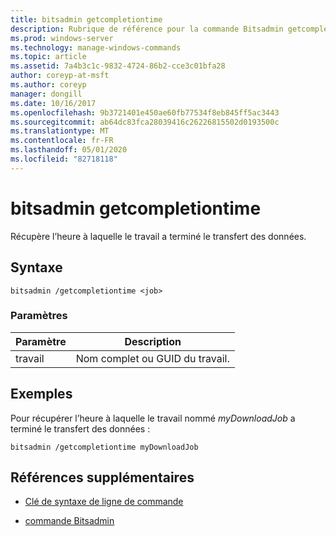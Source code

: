 ```yaml
---
title: bitsadmin getcompletiontime
description: Rubrique de référence pour la commande Bitsadmin getcompletiontime, qui récupère l’heure à laquelle le travail a terminé le transfert des données.
ms.prod: windows-server
ms.technology: manage-windows-commands
ms.topic: article
ms.assetid: 7a4b3c1c-9832-4724-86b2-cce3c01bfa28
author: coreyp-at-msft
ms.author: coreyp
manager: dongill
ms.date: 10/16/2017
ms.openlocfilehash: 9b3721401e450ae60fb77534f8eb845ff5ac3443
ms.sourcegitcommit: ab64dc83fca28039416c26226815502d0193500c
ms.translationtype: MT
ms.contentlocale: fr-FR
ms.lasthandoff: 05/01/2020
ms.locfileid: "82718118"
---
```

# <a name="bitsadmin-getcompletiontime"></a>bitsadmin getcompletiontime

Récupère l’heure à laquelle le travail a terminé le transfert des données.

## <a name="syntax"></a>Syntaxe

```
bitsadmin /getcompletiontime <job>
```

### <a name="parameters"></a>Paramètres

| Paramètre | Description |
| -------------- | -------------- |
| travail | Nom complet ou GUID du travail. |

## <a name="examples"></a>Exemples

Pour récupérer l’heure à laquelle le travail nommé *myDownloadJob* a terminé le transfert des données :

```
bitsadmin /getcompletiontime myDownloadJob
```

## <a name="additional-references"></a>Références supplémentaires

- [Clé de syntaxe de ligne de commande](command-line-syntax-key.md)

- [commande Bitsadmin](bitsadmin.md)

